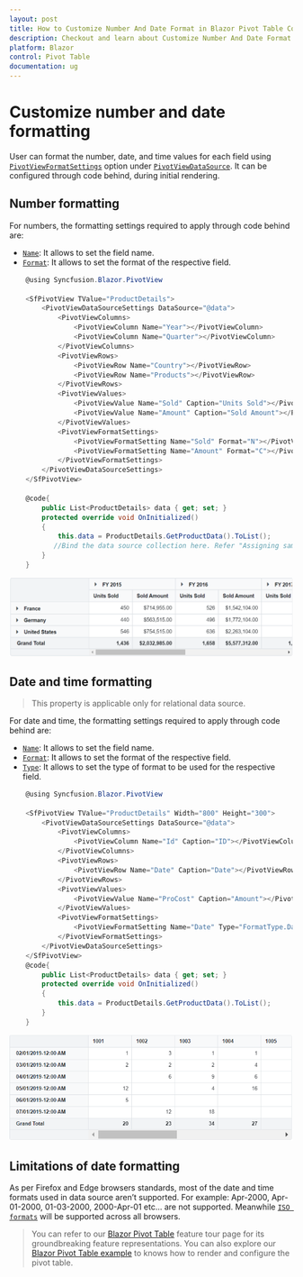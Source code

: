```yaml
---
layout: post
title: How to Customize Number And Date Format in Blazor Pivot Table Component | Syncfusion
description: Checkout and learn about Customize Number And Date Format in Blazor Pivot Table component of Syncfusion, and more details.
platform: Blazor
control: Pivot Table
documentation: ug
---
```


# Customize number and date formatting

User can format the number, date, and time values for each field using [`PivotViewFormatSettings`](https://help.syncfusion.com/cr/blazor/Syncfusion.Blazor.PivotView.PivotViewFilterSettings.html) option under [`PivotViewDataSource`](https://help.syncfusion.com/cr/blazor/Syncfusion.Blazor.PivotView.PivotViewDataSourceSettings-1.html). It can be configured through code behind, during initial rendering.

## Number formatting

For numbers, the formatting settings required to apply through code behind are:

* [`Name`](https://help.syncfusion.com/cr/blazor/Syncfusion.Blazor.PivotView.PivotViewFormatSetting.html#Syncfusion_Blazor_PivotView_PivotViewFormatSetting_Name): It allows to set the field name.
* [`Format`](https://help.syncfusion.com/cr/blazor/Syncfusion.Blazor.PivotView.PivotViewFormatSetting.html#Syncfusion_Blazor_PivotView_PivotViewFormatSetting_Format): It allows to set the format of the respective field.

```csharp
    @using Syncfusion.Blazor.PivotView

    <SfPivotView TValue="ProductDetails">
        <PivotViewDataSourceSettings DataSource="@data">
            <PivotViewColumns>
                <PivotViewColumn Name="Year"></PivotViewColumn>
                <PivotViewColumn Name="Quarter"></PivotViewColumn>
            </PivotViewColumns>
            <PivotViewRows>
                <PivotViewRow Name="Country"></PivotViewRow>
                <PivotViewRow Name="Products"></PivotViewRow>
            </PivotViewRows>
            <PivotViewValues>
                <PivotViewValue Name="Sold" Caption="Units Sold"></PivotViewValue>
                <PivotViewValue Name="Amount" Caption="Sold Amount"></PivotViewValue>
            </PivotViewValues>
            <PivotViewFormatSettings>
                <PivotViewFormatSetting Name="Sold" Format="N"></PivotViewFormatSetting>
                <PivotViewFormatSetting Name="Amount" Format="C"></PivotViewFormatSetting>
            </PivotViewFormatSettings>
        </PivotViewDataSourceSettings>
    </SfPivotView>

    @code{
        public List<ProductDetails> data { get; set; }
        protected override void OnInitialized()
        {
            this.data = ProductDetails.GetProductData().ToList();
           //Bind the data source collection here. Refer "Assigning sample data to the pivot table" section in getting started for more details.
        }
    }

```

![output](images/number-formatting.png)

## Date and time formatting

> This property is applicable only for relational data source.

For date and time, the formatting settings required to apply through code behind are:

* [`Name`](https://help.syncfusion.com/cr/blazor/Syncfusion.Blazor.PivotView.PivotViewFormatSetting.html#Syncfusion_Blazor_PivotView_PivotViewFormatSetting_Name): It allows to set the field name.
* [`Format`](https://help.syncfusion.com/cr/blazor/Syncfusion.Blazor.PivotView.PivotViewFormatSetting.html#Syncfusion_Blazor_PivotView_PivotViewFormatSetting_Format): It allows to set the format of the respective field.
* [`Type`](https://help.syncfusion.com/cr/blazor/Syncfusion.Blazor.PivotView.PivotViewFormatSetting.html#Syncfusion_Blazor_PivotView_PivotViewFormatSetting_Type): It allows to set the type of format to be used for the respective field.

```csharp
    @using Syncfusion.Blazor.PivotView

    <SfPivotView TValue="ProductDetails" Width="800" Height="300">
        <PivotViewDataSourceSettings DataSource="@data">
            <PivotViewColumns>
                <PivotViewColumn Name="Id" Caption="ID"></PivotViewColumn>
            </PivotViewColumns>
            <PivotViewRows>
                <PivotViewRow Name="Date" Caption="Date"></PivotViewRow>
            </PivotViewRows>
            <PivotViewValues>
                <PivotViewValue Name="ProCost" Caption="Amount"></PivotViewValue>
            </PivotViewValues>
            <PivotViewFormatSettings>
                <PivotViewFormatSetting Name="Date" Type="FormatType.DateTime" Format="dd/MM/yyyy-hh:mm a"></PivotViewFormatSetting>
            </PivotViewFormatSettings>
        </PivotViewDataSourceSettings>
    </SfPivotView>
    @code{
        public List<ProductDetails> data { get; set; }
        protected override void OnInitialized()
        {
            this.data = ProductDetails.GetProductData().ToList();
        }
    }

```

![output](images/date-formatting.png)

## Limitations of date formatting

As per Firefox and Edge browsers standards, most of the date and time formats used in data source aren’t supported. For example: Apr-2000, Apr-01-2000, 01-03-2000, 2000-Apr-01 etc... are not supported. Meanwhile [`ISO formats`](http://www.ecma-international.org/ecma-262/5.1/#sec-15.9.1.15) will be supported across all browsers.

> You can refer to our [Blazor Pivot Table](https://www.syncfusion.com/blazor-components/blazor-pivot-table) feature tour page for its groundbreaking feature representations. You can also explore our [Blazor Pivot Table example](https://blazor.syncfusion.com/demos/pivot-table/default-functionalities?theme=bootstrap4) to knows how to render and configure the pivot table.
